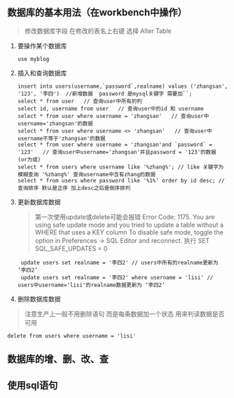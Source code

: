 ## 数据库的基本用法（在workbench中操作）
>修改数据库字段 在修改的表名上右键 选择 Alter Table
1. 要操作某个数据库
    ````
    use myblog
    ````
2. 插入和查询数据库
    ````
    insert into users(username,`password`,realname) values ('zhangsan', '123', '李四')  //新增数据  password 是mysql关键字 需要加``;
    select * from user   // 查询user中所有的列
    select id, username from user   // 查询user中的id 和 username
    select * from user where username = 'zhangsan'   // 查询user中username='zhangsan'的数据
    select * from user where username <> 'zhangsan'   // 查询user中username不等于'zhangsan'的数据
    select * from user where username = 'zhangsan'and `password` = '123'   // 查询user中username='zhangsan'并且password = '123'的数据 (or为或)
    select * from users where username like '%zhang%'; // like 关键字为模糊查询 '%zhang%' 查询username中含有zhang的数据
    select * from users where password like '%1%' order by id desc; // 查询排序 默认是正序 加上desc之后是倒序排列
    ````
3. 更新数据库数据
   > 第一次使用update或delete可能会报错 
   > Error Code: 1175. You are using safe update mode and you tried to update a table without a WHERE that uses a KEY column To disable safe mode, toggle the option in Preferences -> SQL Editor and reconnect.
   > 执行 SET SQL_SAFE_UPDATES = 0

    ````
     update users set realname = '李四2' // users中所有的realname更新为 ‘李四2’
     update users set realname = '李四2' where username = 'lisi' // users中username='lisi'的realname数据更新为 ‘李四2’
    ````  
4. 删除数据库数据
> 注意生产上一般不用删除语句 而是每条数据加一个状态 用来判读数据是否可用
   ````
   delete from users where username = 'lisi'
   ````     
## 数据库的增、删、改、查
## 使用sql语句